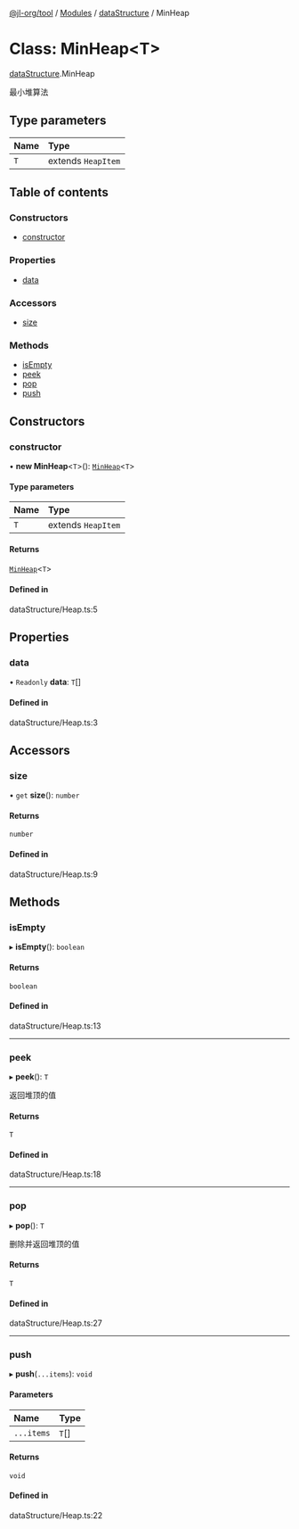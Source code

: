 [@jl-org/tool](../README.md) / [Modules](../modules.md) / [dataStructure](../modules/dataStructure.md) / MinHeap

# Class: MinHeap\<T\>

[dataStructure](../modules/dataStructure.md).MinHeap

最小堆算法

## Type parameters

| Name | Type |
| :------ | :------ |
| `T` | extends `HeapItem` |

## Table of contents

### Constructors

- [constructor](dataStructure.MinHeap.md#constructor)

### Properties

- [data](dataStructure.MinHeap.md#data)

### Accessors

- [size](dataStructure.MinHeap.md#size)

### Methods

- [isEmpty](dataStructure.MinHeap.md#isempty)
- [peek](dataStructure.MinHeap.md#peek)
- [pop](dataStructure.MinHeap.md#pop)
- [push](dataStructure.MinHeap.md#push)

## Constructors

### constructor

• **new MinHeap**\<`T`\>(): [`MinHeap`](dataStructure.MinHeap.md)\<`T`\>

#### Type parameters

| Name | Type |
| :------ | :------ |
| `T` | extends `HeapItem` |

#### Returns

[`MinHeap`](dataStructure.MinHeap.md)\<`T`\>

#### Defined in

dataStructure/Heap.ts:5

## Properties

### data

• `Readonly` **data**: `T`[]

#### Defined in

dataStructure/Heap.ts:3

## Accessors

### size

• `get` **size**(): `number`

#### Returns

`number`

#### Defined in

dataStructure/Heap.ts:9

## Methods

### isEmpty

▸ **isEmpty**(): `boolean`

#### Returns

`boolean`

#### Defined in

dataStructure/Heap.ts:13

___

### peek

▸ **peek**(): `T`

返回堆顶的值

#### Returns

`T`

#### Defined in

dataStructure/Heap.ts:18

___

### pop

▸ **pop**(): `T`

删除并返回堆顶的值

#### Returns

`T`

#### Defined in

dataStructure/Heap.ts:27

___

### push

▸ **push**(`...items`): `void`

#### Parameters

| Name | Type |
| :------ | :------ |
| `...items` | `T`[] |

#### Returns

`void`

#### Defined in

dataStructure/Heap.ts:22
